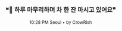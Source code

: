 <div align="center">

<br>

### ❝🌆 하루 마무리하며 차 한 잔 마시고 있어요❞

<sub>10:28 PM Seoul • by CrowRish</sub>

<br>

</div>